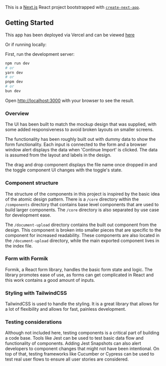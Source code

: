 This is a [Next.js](https://nextjs.org/) React project bootstrapped with [`create-next-app`](https://github.com/vercel/next.js/tree/canary/packages/create-next-app).

## Getting Started
This app has been deployed via Vercel and can be viewed [here](https://take-home-assignment-sable.vercel.app/)

Or if running locally:

First, run the development server:

```bash
npm run dev
# or
yarn dev
# or
pnpm dev
# or
bun dev
```

Open [http://localhost:3000](http://localhost:3000) with your browser to see the result.

### Overview
The UI has been built to match the mockup design that was supplied, with some added responsiveness to avoid broken layouts on smaller screens.

The functionality has been roughly built out with dummy data to show the form functionality. Each input is connected to the form and a browser window alert displays the data when 'Continue Import' is clicked. The data is assumed from the layout and labels in the design.

The drag and drop component displays the file name once dropped in and the toggle component UI changes with the toggle's state.

### Component structure
The structure of the components in this project is inspired by the basic idea of the atomic design pattern. There is a `/core` directory within the `/components` directory that contains base level components that are used to build larger components. The `/core` directory is also separated by use case for development ease.

The `/document-upload` directory contains the built out component from the design. This component is broken into smaller pieces that are specific to the component for increased readability. These components are also located in the `/document-upload` directory, while the main exported component lives in the index file.

### Form with Formik
Formik, a React form library, handles the basic form state and logic. The library promotes ease of use, as forms can get complicated in React and this work contains a good amount of inputs.

### Styling with TailwindCSS
TailwindCSS is used to handle the styling. It is a great library that allows for a lot of flexibility and allows for fast, painless development.

### Testing considerations
Although not included here, testing components is a critical part of building a code base. Tools like Jest can be used to test basic data flow and functionality of components. Adding Jest Snapshots can also alert developers to component changes that might not have been intentional. On top of that, testing frameworks like Cucumber or Cypress can be used to test real user flows to ensure all user stories are considered.
